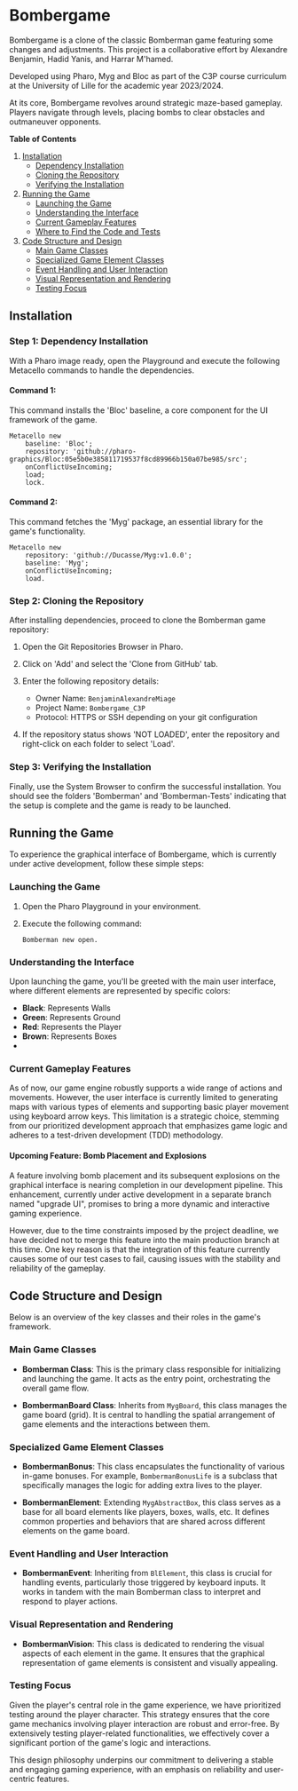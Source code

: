 # Bombergame

Bombergame is a clone of the classic Bomberman game featuring some changes and adjustments. This project is a collaborative effort by Alexandre Benjamin, Hadid Yanis, and Harrar M'hamed.

Developed using Pharo, Myg and Bloc as part of the C3P course curriculum at the University of Lille for the academic year 2023/2024.

At its core, Bombergame revolves around strategic maze-based gameplay. Players navigate through levels, placing bombs to clear obstacles and outmaneuver opponents.

**Table of Contents**
1. [Installation](#installation)
   - [Dependency Installation](#step-1-dependency-installation)
   - [Cloning the Repository](#step-2-cloning-the-repository)
   - [Verifying the Installation](#step-3-verifying-the-installation)
2. [Running the Game](#running-the-game)
   - [Launching the Game](#launching-the-game)
   - [Understanding the Interface](#understanding-the-interface)
   - [Current Gameplay Features](#current-gameplay-features)
   - [Where to Find the Code and Tests](#where-to-find-the-code-and-tests)
3. [Code Structure and Design](#code-structure-and-design)
   - [Main Game Classes](#main-game-classes)
   - [Specialized Game Element Classes](#specialized-game-element-classes)
   - [Event Handling and User Interaction](#event-handling-and-user-interaction)
   - [Visual Representation and Rendering](#visual-representation-and-rendering)
   - [Testing Focus](#testing-focus)

## Installation

### Step 1: Dependency Installation

With a Pharo image ready, open the Playground and execute the following Metacello commands to handle the dependencies.

#### Command 1:

This command installs the 'Bloc' baseline, a core component for the UI framework of the game.

```smalltalk
Metacello new
    baseline: 'Bloc';
    repository: 'github://pharo-graphics/Bloc:05e5b0e385811719537f8cd89966b150a07be985/src';
    onConflictUseIncoming;
    load;
    lock.
```

#### Command 2:

This command fetches the 'Myg' package, an essential library for the game's functionality.

```smalltalk
Metacello new
    repository: 'github://Ducasse/Myg:v1.0.0';
    baseline: 'Myg';
    onConflictUseIncoming;
    load.
```

### Step 2: Cloning the Repository

After installing dependencies, proceed to clone the Bomberman game repository:

1. Open the Git Repositories Browser in Pharo.
2. Click on 'Add' and select the 'Clone from GitHub' tab.
3. Enter the following repository details:
   - Owner Name: `BenjaminAlexandreMiage`
   - Project Name: `Bombergame_C3P`
   - Protocol: HTTPS or SSH depending on your git configuration

4. If the repository status shows 'NOT LOADED', enter the repository and right-click on each folder to select 'Load'.

### Step 3: Verifying the Installation

Finally, use the System Browser to confirm the successful installation. You should see the folders 'Bomberman' and 'Bomberman-Tests' indicating that the setup is complete and the game is ready to be launched.

## Running the Game

To experience the graphical interface of Bombergame, which is currently under active development, follow these simple steps:

### Launching the Game

1. Open the Pharo Playground in your environment.
2. Execute the following command:

   ```smalltalk
   Bomberman new open.
   ```

### Understanding the Interface

Upon launching the game, you'll be greeted with the main user interface, where different elements are represented by specific colors:

- **Black**: Represents Walls
- **Green**: Represents Ground
- **Red**: Represents the Player
- **Brown**: Represents Boxes
- 
### Current Gameplay Features

As of now, our game engine robustly supports a wide range of actions and movements. However, the user interface is currently limited to generating maps with various types of elements and supporting basic player movement using keyboard arrow keys. This limitation is a strategic choice, stemming from our prioritized development approach that emphasizes game logic and adheres to a test-driven development (TDD) methodology.

#### Upcoming Feature: Bomb Placement and Explosions

A feature involving bomb placement and its subsequent explosions on the graphical interface is nearing completion in our development pipeline. This enhancement, currently under active development in a separate branch named "upgrade UI", promises to bring a more dynamic and interactive gaming experience. 

However, due to the time constraints imposed by the project deadline, we have decided not to merge this feature into the main production branch at this time. One key reason is that the integration of this feature currently causes some of our test cases to fail, causing issues with the stability and reliability of the gameplay.

## Code Structure and Design

Below is an overview of the key classes and their roles in the game's framework.

### Main Game Classes

- **Bomberman Class**: This is the primary class responsible for initializing and launching the game. It acts as the entry point, orchestrating the overall game flow.

- **BombermanBoard Class**: Inherits from `MygBoard`, this class manages the game board (grid). It is central to handling the spatial arrangement of game elements and the interactions between them.

### Specialized Game Element Classes

- **BombermanBonus**: This class encapsulates the functionality of various in-game bonuses. For example, `BombermanBonusLife` is a subclass that specifically manages the logic for adding extra lives to the player.

- **BombermanElement**: Extending `MygAbstractBox`, this class serves as a base for all board elements like players, boxes, walls, etc. It defines common properties and behaviors that are shared across different elements on the game board.

### Event Handling and User Interaction

- **BombermanEvent**: Inheriting from `BlElement`, this class is crucial for handling events, particularly those triggered by keyboard inputs. It works in tandem with the main Bomberman class to interpret and respond to player actions.

### Visual Representation and Rendering

- **BombermanVision**: This class is dedicated to rendering the visual aspects of each element in the game. It ensures that the graphical representation of game elements is consistent and visually appealing.

### Testing Focus

Given the player's central role in the game experience, we have prioritized testing around the player character. This strategy ensures that the core game mechanics involving player interaction are robust and error-free. By extensively testing player-related functionalities, we effectively cover a significant portion of the game's logic and interactions.

This design philosophy underpins our commitment to delivering a stable and engaging gaming experience, with an emphasis on reliability and user-centric features.

